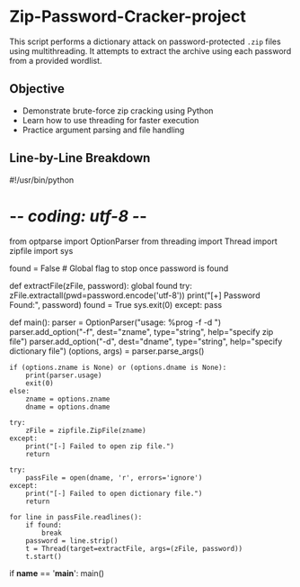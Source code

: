 # Zip-Password-Cracker-project
This script performs a dictionary attack on password-protected `.zip` files using multithreading. It attempts to extract the archive using each password from a provided wordlist.

## Objective
- Demonstrate brute-force zip cracking using Python
- Learn how to use threading for faster execution
- Practice argument parsing and file handling

## Line-by-Line Breakdown

#!/usr/bin/python
# -*- coding: utf-8 -*-

from optparse import OptionParser
from threading import Thread
import zipfile
import sys

found = False  # Global flag to stop once password is found

def extractFile(zFile, password):
    global found
    try:
        zFile.extractall(pwd=password.encode('utf-8'))
        print("[+] Password Found:", password)
        found = True
        sys.exit(0)
    except:
        pass

def main():
    parser = OptionParser("usage: %prog -f <zipfile> -d <dictionary>")
    parser.add_option("-f", dest="zname", type="string", help="specify zip file")
    parser.add_option("-d", dest="dname", type="string", help="specify dictionary file")
    (options, args) = parser.parse_args()

    if (options.zname is None) or (options.dname is None):
        print(parser.usage)
        exit(0)
    else:
        zname = options.zname
        dname = options.dname

    try:
        zFile = zipfile.ZipFile(zname)
    except:
        print("[-] Failed to open zip file.")
        return

    try:
        passFile = open(dname, 'r', errors='ignore')
    except:
        print("[-] Failed to open dictionary file.")
        return

    for line in passFile.readlines():
        if found:
            break
        password = line.strip()
        t = Thread(target=extractFile, args=(zFile, password))
        t.start()

if __name__ == '__main__':
    main()
